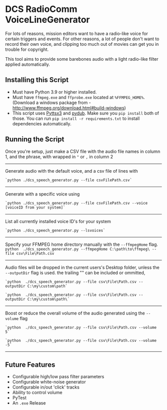 # DCS RadioComm VoiceLineGenerator

For lots of reasons, mission editors want to have a radio-like voice for certain triggers and events. For other reasons, a lot of people don't want to record their own voice, and clipping too much out of movies can get you in trouble for copyright. 

This tool aims to provide some barebones audio with a light radio-like filter applied automatically. 

## Installing this Script

* Must have Python 3.9 or higher installed.
* Must have `ffmpeg.exe` and `ffprobe.exe` located at `%FFMPEG_HOME%`. (Download a windows package from - http://www.ffmpeg.org/download.html#build-windows)
* This script uses [Pyttsx3](https://pypi.org/project/pyttsx3/) and [pydub](https://github.com/jiaaro/pydub). Make sure you `pip install` both of those. You can run `pip install -r requirements.txt` to install dependencies automatically. 


## Running the Script
Once you're setup, just make a CSV file with the audio file names in column 1, and the phrase, with wrapped in `"` or `,` in column 2
___
Generate audio with the default voice, and a csv file of lines with 

    `python ./dcs_speech_generator.py --file csvFilePath.csv`
___
Generate with a specific voice using 

    `python ./dcs_speech_generator.py --file csvFilePath.csv --voice [voiceID from your system]`
___
List all currently installed voice ID's for your system 

    `python ./dcs_speech_generator.py --lsvoices`
___
Specify your FFMPEG home directory manually with the `--ffmpegHome` flag. 
    `python  ./dcs_speech_generator.py --ffmpegHome C:\path\to\ffmpeg\ --file csv\File\Path.csv`

___
Audio files will be dropped in the current users's Desktop folder, unless the `--outputDir` flag is used. the trailing "\" can be included or ommitted, 

    `python  ./dcs_speech_generator.py --file csv\File\Path.csv --outputDir C:\my\custom\path` 

    `python  ./dcs_speech_generator.py --file csv\File\Path.csv --outputDir C:\my\custom\path\` 
___
Boost or reduce the overall volume of the audio generated using the `--volume` flag

    `python  ./dcs_speech_generator.py --file csv\File\Path.csv --volume 5`

    `python  ./dcs_speech_generator.py --file csv\File\Path.csv --volume -5`

___


## Future Features
* Configurable high/low pass filter parameters
* Configurable white-noise generator
* Configurable in/out 'click' tracks
* Ability to control volume 
* PyTest
* An `.exe` Release
